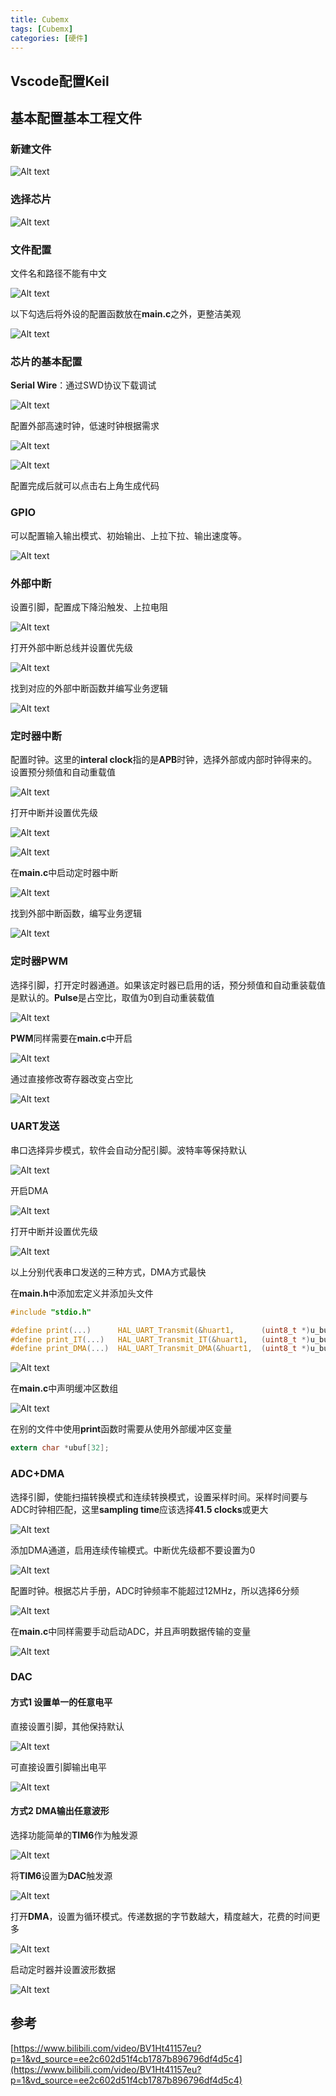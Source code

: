 ```yaml
---
title: Cubemx
tags: [Cubemx]
categories: [硬件]
---
```


## Vscode配置Keil


## 基本配置基本工程文件


### 新建文件

![Alt text](..\images\cubemx\image.png)

### 选择芯片

![Alt text](..\images\cubemx\image-1.png)

### 文件配置

文件名和路径不能有中文

![Alt text](..\images\cubemx\image-2.png)

以下勾选后将外设的配置函数放在**main.c**之外，更整洁美观

![Alt text](..\images\cubemx\image-3.png)

### 芯片的基本配置

**Serial Wire**：通过SWD协议下载调试

![Alt text](..\images\cubemx\image-4.png)

配置外部高速时钟，低速时钟根据需求

![Alt text](..\images\cubemx\image-5.png)

![Alt text](..\images\cubemx\image-6.png)

配置完成后就可以点击右上角生成代码


### GPIO

可以配置输入输出模式、初始输出、上拉下拉、输出速度等。

![Alt text](..\images\cubemx\image-7.png)

### 外部中断

设置引脚，配置成下降沿触发、上拉电阻

![Alt text](..\images\cubemx\image-8.png)

打开外部中断总线并设置优先级

![Alt text](..\images\cubemx\image-9.png)

找到对应的外部中断函数并编写业务逻辑

![Alt text](..\images\cubemx\image-10.png)

### 定时器中断

配置时钟。这里的**interal clock**指的是**APB**时钟，选择外部或内部时钟得来的。设置预分频值和自动重载值

![Alt text](..\images\cubemx\image-11.png)

打开中断并设置优先级

![Alt text](..\images\cubemx\image-12.png)

![Alt text](..\images\cubemx\image-13.png)

在**main.c**中启动定时器中断

![Alt text](..\images\cubemx\image-15.png)

找到外部中断函数，编写业务逻辑

![Alt text](..\images\cubemx\image-14.png)

### 定时器PWM

选择引脚，打开定时器通道。如果该定时器已启用的话，预分频值和自动重装载值是默认的。**Pulse**是占空比，取值为0到自动重装载值

![Alt text](..\images\cubemx\image-16.png)

**PWM**同样需要在**main.c**中开启

![Alt text](..\images\cubemx\image-17.png)

通过直接修改寄存器改变占空比

![Alt text](..\images\cubemx\image-18.png)

### UART发送

串口选择异步模式，软件会自动分配引脚。波特率等保持默认

![Alt text](..\images\cubemx\image-19.png)

开启DMA

![Alt text](..\images\cubemx\image-20.png)

打开中断并设置优先级

![Alt text](..\images\cubemx\image-21.png)

以上分别代表串口发送的三种方式，DMA方式最快

在**main.h**中添加宏定义并添加头文件

```c
#include "stdio.h"

#define print(...)      HAL_UART_Transmit(&huart1,      (uint8_t *)u_buf, sprintf((char *)u_buf, __VA_ARGS__), 0xFFFF)
#define print_IT(...)   HAL_UART_Transmit_IT(&huart1,   (uint8_t *)u_buf, sprintf((char *)u_buf, __VA_ARGS__))
#define print_DMA(...)  HAL_UART_Transmit_DMA(&huart1,  (uint8_t *)u_buf, sprintf((char *)u_buf, __VA_ARGS__))
```

![Alt text](..\images\cubemx\image-22.png)


在**main.c**中声明缓冲区数组

![Alt text](..\images\cubemx\image-23.png)

在别的文件中使用**print**函数时需要从使用外部缓冲区变量

```c
extern char *ubuf[32];
```

### ADC+DMA

选择引脚，使能扫描转换模式和连续转换模式，设置采样时间。采样时间要与ADC时钟相匹配，这里**sampling time**应该选择**41.5 clocks**或更大

![Alt text](..\images\cubemx\image-24.png)

添加DMA通道，启用连续传输模式。中断优先级都不要设置为0

![Alt text](..\images\cubemx\image-25.png)


配置时钟。根据芯片手册，ADC时钟频率不能超过12MHz，所以选择6分频

![Alt text](..\images\cubemx\image-26.png)

在**main.c**中同样需要手动启动ADC，并且声明数据传输的变量

![Alt text](..\images\cubemx\image-27.png)

### DAC

#### 方式1 设置单一的任意电平

直接设置引脚，其他保持默认

![Alt text](..\images\cubemx\image-28.png)

可直接设置引脚输出电平

![Alt text](..\images\cubemx\image-29.png)

#### 方式2 DMA输出任意波形

选择功能简单的**TIM6**作为触发源


![Alt text](..\images\cubemx\image-30.png)

将**TIM6**设置为**DAC**触发源

![Alt text](..\images\cubemx\image-31.png)

打开**DMA**，设置为循环模式。传递数据的字节数越大，精度越大，花费的时间更多

![Alt text](..\images\cubemx\image-32.png)

启动定时器并设置波形数据

![Alt text](..\images\cubemx\image-33.png)


## 参考

[https://www.bilibili.com/video/BV1Ht41157eu?p=1&vd_source=ee2c602d51f4cb1787b896796df4d5c4](https://www.bilibili.com/video/BV1Ht41157eu?p=1&vd_source=ee2c602d51f4cb1787b896796df4d5c4)
